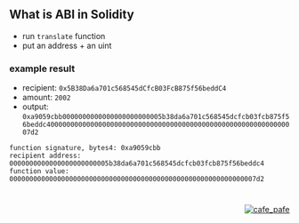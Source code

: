 ## What is ABI in Solidity

- run `translate` function
- put an address + an uint

### example result
- recipient: `0x5B38Da6a701c568545dCfcB03FcB875f56beddC4`
- amount: `2002`
- output: `0xa9059cbb0000000000000000000000005b38da6a701c568545dcfcb03fcb875f56beddc400000000000000000000000000000000000000000000000000000000000007d2`

```
function signature, bytes4: 0xa9059cbb
recipient address: 0000000000000000000000005b38da6a701c568545dcfcb03fcb875f56beddc4
function value: 00000000000000000000000000000000000000000000000000000000000007d2
```

#

<p align="right"> 
<a href="https://github.com/mosi-sol/live-contracts-s2" target="blank">
  <img src="https://img.shields.io/badge/License-MIT-blue?style=flat" alt="cafe_pafe" /></a>  
</p>
